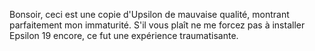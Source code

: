 Bonsoir, ceci est une copie d'Upsilon de mauvaise qualité, montrant parfaitement mon immaturité. S'il vous plaît ne me forcez pas à installer Epsilon 19 encore, ce fut une expérience traumatisante.

